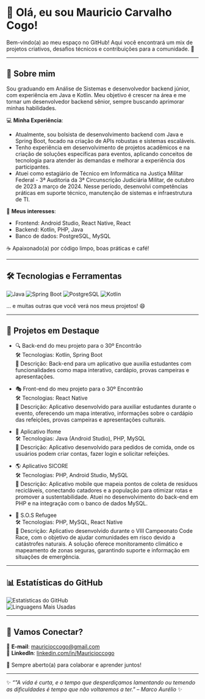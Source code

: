 # 👋 Olá, eu sou Mauricio Carvalho Cogo!

Bem-vindo(a) ao meu espaço no GitHub! Aqui você encontrará um mix de projetos criativos, desafios técnicos e contribuições para a comunidade. 🚀

---

## 🚀 Sobre mim
Sou graduando em Análise de Sistemas e desenvolvedor backend júnior, com experiência em Java e Kotlin. Meu objetivo é crescer na área e me tornar um desenvolvedor backend sênior, sempre buscando aprimorar minhas habilidades.

💻 **Minha Experiência**:
- Atualmente, sou bolsista de desenvolvimento backend com Java e Spring Boot, focado na criação de APIs robustas e sistemas escaláveis.
- Tenho experiência em desenvolvimento de projetos acadêmicos e na criação de soluções específicas para eventos, aplicando conceitos de tecnologia para atender às demandas e melhorar a experiência dos participantes.
- Atuei como estagiário de Técnico em Informática na Justiça Militar Federal - 3ª Auditoria da 3ª Circunscrição Judiciária Militar, de outubro de 2023 a março de 2024. Nesse período, desenvolvi competências práticas em suporte técnico, manutenção de sistemas e infraestrutura de TI.

🎨 **Meus interesses**: 
- Frontend: Android Studio, React Native, React  
- Backend: Kotlin, PHP, Java  
- Banco de dados: PostgreSQL, MySQL  

☕ Apaixonado(a) por código limpo, boas práticas e café!

---

## 🛠️ Tecnologias e Ferramentas

![Java](https://img.shields.io/badge/Java-F7DF1E?style=for-the-badge&logo=java&logoColor=white)
![Spring Boot](https://img.shields.io/badge/Spring_Boot-6DB33F?style=for-the-badge&logo=spring-boot&logoColor=white)
![PostgreSQL](https://img.shields.io/badge/PostgreSQL-4169E1?style=for-the-badge&logo=postgresql&logoColor=white)
![Kotlin](https://img.shields.io/badge/Kotlin-0095D5?style=for-the-badge&logo=kotlin&logoColor=white)

... e muitas outras que você verá nos meus projetos! 😄

---

## 🌟 Projetos em Destaque

  - 🔍 Back-end do meu projeto para o 30º Encontrão\
      🛠 Tecnologias: Kotlin, Spring Boot\
      📌 Descrição: Back-end para um aplicativo que auxilia estudantes com funcionalidades como mapa interativo, cardápio, provas campeiras e apresentações.

  - 🎭 Front-end do meu projeto para o 30º Encontrão\
      🛠 Tecnologias: React Native\
      📌 Descrição: Aplicativo desenvolvido para auxiliar estudantes durante o evento, oferecendo um mapa interativo, informações sobre o cardápio das refeições, provas campeiras e apresentações culturais.

  - 🍴 Aplicativo Ifome\
      🛠 Tecnologias: Java (Android Studio), PHP, MySQL\
      📌 Descrição: Aplicativo desenvolvido para pedidos de comida, onde os usuários podem criar contas, fazer login e solicitar refeições.

  - 🌎 Aplicativo SICORE\
      🛠 Tecnologias: PHP, Android Studio, MySQL\
      📌 Descrição: Aplicativo mobile que mapeia pontos de coleta de resíduos recicláveis, conectando catadores e a população para otimizar rotas e promover a sustentabilidade. Atuei no desenvolvimento do back-end em PHP e na integração com o banco de dados MySQL.

  - 🚨 S.O.S Refugee\
      🛠 Tecnologias: PHP, MySQL, React Native\
      📌 Descrição: Aplicativo desenvolvido durante o VIII Campeonato Code Race, com o objetivo de ajudar comunidades em risco devido a catástrofes naturais. A solução oferece monitoramento climático e mapeamento de zonas seguras, garantindo suporte e informação em situações de emergência.

---

## 📊 Estatísticas do GitHub

![Estatísticas do GitHub](https://github-readme-stats.vercel.app/api?username=MauricioCogo&show_icons=true&theme=radical&count_private=true)  
![Linguagens Mais Usadas](https://github-readme-stats.vercel.app/api/top-langs/?username=MauricioCogo&layout=compact&theme=radical)

---

## 🤝 Vamos Conectar?

📧 **E-mail**: [mauricioccogo@gmail.com](mailto:mauricioccogo@gmail.com)  
🔗 **LinkedIn**: [linkedin.com/in/Mauricioccogo](https://www.linkedin.com/in/mauricioccogo/)  

💬 Sempre aberto(a) para colaborar e aprender juntos!

---

✨ _“"A vida é curta, e o tempo que desperdiçamos lamentando ou temendo as dificuldades é tempo que não voltaremos a ter." – Marco Aurélio_ ✨
